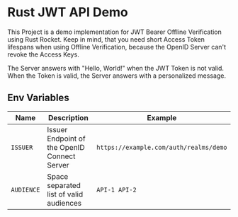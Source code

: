 # Rust JWT API Demo
This Project is a demo implementation for JWT Bearer Offline Verification using Rust Rocket. 
Keep in mind, that you need short Access Token lifespans when using Offline Verification, because the OpenID Server can't revoke the Access Keys.

The Server answers with "Hello, World!" when the JWT Token is not valid. When the Token is valid, the Server answers with a personalized message.


## Env Variables
|Name|Description|Example|
|---|---|---|
|`ISSUER`|Issuer Endpoint of the OpenID Connect Server|`https://example.com/auth/realms/demo`|
|`AUDIENCE`|Space separated list of valid audiences|`API-1 API-2`|